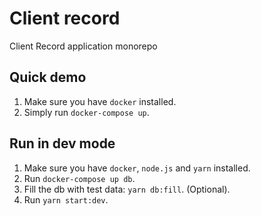 # Client record
Client Record application monorepo

## Quick demo
1. Make sure you have `docker` installed.
2. Simply run `docker-compose up`.

## Run in dev mode
1. Make sure you have `docker`, `node.js` and `yarn` installed.
2. Run `docker-compose up db`.
3. Fill the db with test data: `yarn db:fill`. (Optional).
4. Run `yarn start:dev`.
